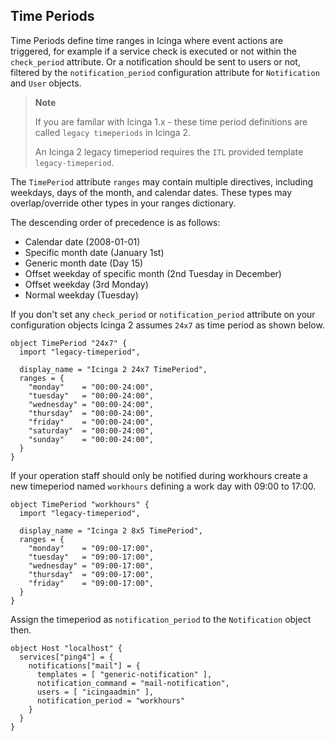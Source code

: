 ## <a id="timeperiods"></a> Time Periods

Time Periods define time ranges in Icinga where event actions are
triggered, for example if a service check is executed or not within
the `check_period` attribute. Or a notification should be sent to
users or not, filtered by the `notification_period` configuration
attribute for `Notification` and `User` objects.

> **Note**
>
> If you are familar with Icinga 1.x - these time period definitions
> are called `legacy timeperiods` in Icinga 2.
>
> An Icinga 2 legacy timeperiod requires the `ITL` provided template
>`legacy-timeperiod`.

The `TimePeriod` attribute `ranges` may contain multiple directives,
including weekdays, days of the month, and calendar dates.
These types may overlap/override other types in your ranges dictionary.

The descending order of precedence is as follows:

* Calendar date (2008-01-01)
* Specific month date (January 1st)
* Generic month date (Day 15)
* Offset weekday of specific month (2nd Tuesday in December)
* Offset weekday (3rd Monday)
* Normal weekday (Tuesday)

If you don't set any `check_period` or `notification_period` attribute
on your configuration objects Icinga 2 assumes `24x7` as time period
as shown below.

    object TimePeriod "24x7" {
      import "legacy-timeperiod",

      display_name = "Icinga 2 24x7 TimePeriod",
      ranges = {
        "monday"    = "00:00-24:00",
        "tuesday"   = "00:00-24:00",
        "wednesday" = "00:00-24:00",
        "thursday"  = "00:00-24:00",
        "friday"    = "00:00-24:00",
        "saturday"  = "00:00-24:00",
        "sunday"    = "00:00-24:00",
      }
    }
    
If your operation staff should only be notified during workhours
create a new timeperiod named `workhours` defining a work day with
09:00 to 17:00.

    object TimePeriod "workhours" {
      import "legacy-timeperiod",

      display_name = "Icinga 2 8x5 TimePeriod",
      ranges = {
        "monday"    = "09:00-17:00",
        "tuesday"   = "09:00-17:00",
        "wednesday" = "09:00-17:00",
        "thursday"  = "09:00-17:00",
        "friday"    = "09:00-17:00",
      }
    }

Assign the timeperiod as `notification_period` to the `Notification`
object then.

    object Host "localhost" {
      services["ping4"] = {
        notifications["mail"] = {
          templates = [ "generic-notification" ],
          notification_command = "mail-notification",
          users = [ "icingaadmin" ],
          notification_period = "workhours"
        }      
      }
    }
